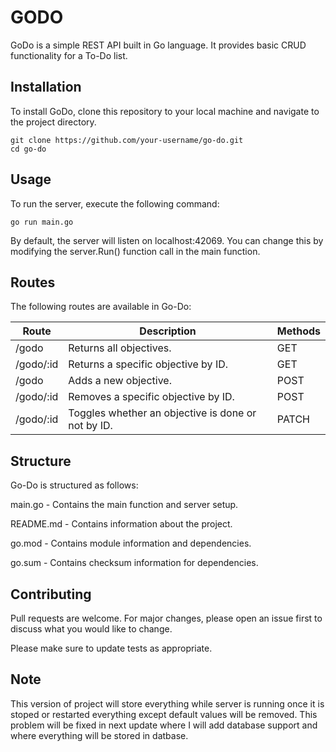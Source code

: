 # GODO

GoDo is a simple REST API built in Go language. It provides basic CRUD functionality for a To-Do list.

## Installation

To install GoDo, clone this repository to your local machine and navigate to the project directory.

```
git clone https://github.com/your-username/go-do.git
cd go-do
```

## Usage

To run the server, execute the following command:

```
go run main.go
```

By default, the server will listen on localhost:42069. You can change this by modifying the server.Run() function call in the main function.

## Routes

The following routes are available in Go-Do:

|      **Route**       |                    **Description**                      | **Methods** |
|----------------------|---------------------------------------------------------|-------------|
| /godo                | Returns all objectives.                                 | GET         |
| /godo/:id            | Returns a specific objective by ID.                     | GET         |
| /godo                | Adds a new objective.                                   | POST        |
| /godo/:id            | Removes a specific objective by ID.                     | POST        |
| /godo/:id            | Toggles whether an objective is done or not by ID.      | PATCH       |

## Structure

Go-Do is structured as follows:

main.go - Contains the main function and server setup.

README.md - Contains information about the project.

go.mod - Contains module information and dependencies.

go.sum - Contains checksum information for dependencies.

## Contributing

Pull requests are welcome. For major changes, please open an issue first to discuss what you would like to change.

Please make sure to update tests as appropriate.

## Note

This version of project will store everything while server is running once it is stoped or restarted everything except default values will be removed. This problem will be fixed in next update where I will add database support and where everything will be stored in datbase.
